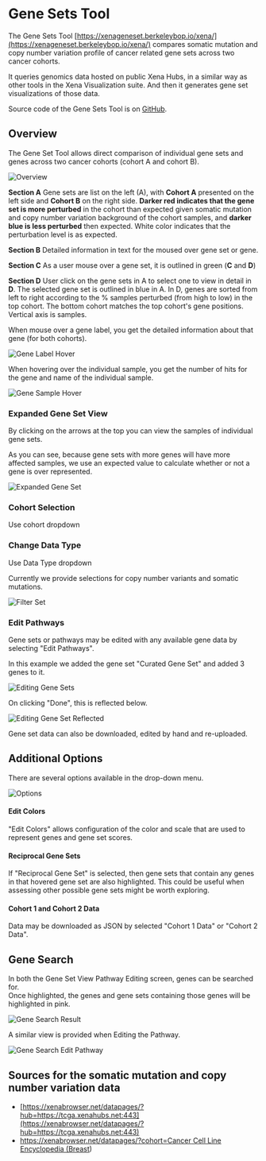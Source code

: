 # Gene Sets Tool

The Gene Sets Tool [https://xenageneset.berkeleybop.io/xena/](https://xenageneset.berkeleybop.io/xena/) compares somatic mutation and copy number variation profile of cancer related gene sets across two cancer cohorts.

It queries genomics data hosted on public Xena Hubs, in a similar way as other tools in the Xena Visualization suite. And then it generates gene set visualizations of those data.  

Source code of the Gene Sets Tool is on [GitHub](https://github.com/ucscXena/XenaGoWidget).

## Overview

The Gene Set Tool allows direct comparison of individual gene sets and genes across two cancer cohorts \(cohort A and cohort B\).

![Overview](../.gitbook/assets/overview1.png)

**Section A** Gene sets are list on the left \(A\), with **Cohort A** presented on the left side and **Cohort B** on the right side. **Darker red indicates that the gene set is more perturbed** in the cohort than expected given somatic mutation and copy number variation background of the cohort samples, and **darker blue is less perturbed** then expected. White color indicates that the perturbation level is as expected.

**Section B** Detailed information in text for the moused over gene set or gene.

**Section C** As a user mouse over a gene set, it is outlined in green \(**C** and **D**\)

**Section D** User click on the gene sets in A to select one to view in detail in **D**. The selected gene set is outlined in blue in A.  In D, genes are sorted from left to right according to the % samples perturbed \(from high to low\) in the top cohort. The bottom cohort matches the top cohort's gene positions. Vertical axis is samples. 

When mouse over a gene label, you get the detailed information about that gene \(for both cohorts\).

![Gene Label Hover](../.gitbook/assets/genelabelhover.png)

When hovering over the individual sample, you get the number of hits for the gene and name of the individual sample.

![Gene Sample Hover](../.gitbook/assets/genesamplehover.png)

### Expanded Gene Set View

By clicking on the arrows at the top you can view the samples of individual gene sets.

As you can see, because gene sets with more genes will have more affected samples, we use an expected value to calculate whether or not a gene is over represented.

![Expanded Gene Set](../.gitbook/assets/expandedgenesetviewer.png)

### Cohort Selection

Use cohort dropdown

### Change Data Type

Use Data Type dropdown

Currently we provide selections for copy number variants and somatic mutations.

![Filter Set](../.gitbook/assets/filterselector.png)

### Edit Pathways

Gene sets or pathways may be edited with any available gene data by selecting "Edit Pathways".

In this example we added the gene set "Curated Gene Set" and added 3 genes to it.

![Editing Gene Sets](../.gitbook/assets/editgeneset1.png)

On clicking "Done", this is reflected below.

![Editing Gene Set Reflected](../.gitbook/assets/editgenesetreflected.png)

Gene set data can also be downloaded, edited by hand and re-uploaded.



## Additional Options

There are several options available in the drop-down menu.

![Options](../.gitbook/assets/options1_200.png)

#### Edit Colors

"Edit Colors" allows configuration of the color and scale that are used to represent genes and gene set scores.

#### Reciprocal Gene Sets

If "Reciprocal Gene Set" is selected, then gene sets that contain any genes in that hovered gene set are also highlighted. This could be useful when assessing other possible gene sets might be worth exploring.

#### Cohort 1 and Cohort 2 Data

Data may be downloaded as JSON by selected "Cohort 1 Data" or "Cohort 2 Data".

## Gene Search

In both the Gene Set View Pathway Editing screen, genes can be searched for.  
Once highlighted, the genes and gene sets containing those genes will be highlighted in pink.

![Gene Search Result](../.gitbook/assets/genesetviewergenesearch.png)

A similar view is provided when Editing the Pathway.

![Gene Search Edit Pathway](../.gitbook/assets/editpathwaygenesearch.png)



## Sources for the somatic mutation and copy number variation data

* [https://xenabrowser.net/datapages/?hub=https://tcga.xenahubs.net:443](https://xenabrowser.net/datapages/?hub=https://tcga.xenahubs.net:443)
* [https://xenabrowser.net/datapages/?cohort=Cancer Cell Line Encyclopedia \(Breast](https://xenabrowser.net/datapages/?cohort=Cancer%20Cell%20Line%20Encyclopedia%20%28Breast)\)

